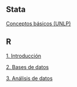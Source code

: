 
## Stata

[Conceptos básicos (UNLP)](https://msangia.github.io/stata.html)        

## R

[1. Introducción](https://msangia.github.io/R/01Intro.html)

[2. Bases de datos](https://msangia.github.io/R/02BaseDatos.html)

[3. Análisis de datos](https://msangia.github.io/R/03AnalisisDatos.html)
